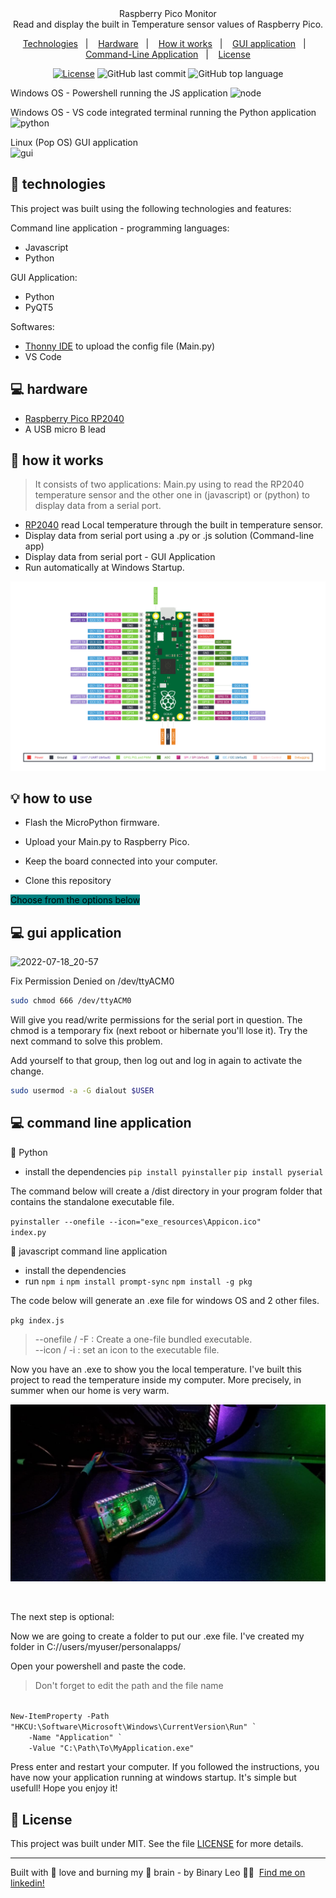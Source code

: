 

<div align="center">
Raspberry Pico Monitor </br>  
Read and display the built in Temperature sensor values of Raspberry Pico.
  
  <a href="#-technologies">Technologies</a>&nbsp;&nbsp;&nbsp;|&nbsp;&nbsp;&nbsp;
  <a href="#-hardware">Hardware</a>&nbsp;&nbsp;&nbsp;|&nbsp;&nbsp;&nbsp;
  <a href="#-how-it-works">How it works</a>&nbsp;&nbsp;&nbsp;|&nbsp;&nbsp;&nbsp;
  <a href="#-gui-application">GUI application</a>&nbsp;&nbsp;&nbsp;|&nbsp;&nbsp;&nbsp;
  <a href="#-command-line-application">Command-Line Application</a>&nbsp;&nbsp;&nbsp;|&nbsp;&nbsp;&nbsp;
  <a href="#-license">License</a>

  
  [![License](http://img.shields.io/:license-mit-blue.svg?style=flat-square)](https://github.com/BinaryLeo/js_pico-dsport/blob/main/LICENSE)
  ![GitHub last commit](https://img.shields.io/github/last-commit/BinaryLeo/js_pico-dsport?style=flat-square)
  ![GitHub top language](https://img.shields.io/github/languages/top/BinaryLeo/js_pico-dsport?style=flat-square)
</div>

Windows OS - Powershell running the JS application
![node](https://user-images.githubusercontent.com/72607039/162097491-43e5f036-2071-4bd5-aa1c-fa1fd1e89f51.gif)

Windows OS - VS code integrated terminal running the Python application
![python](https://user-images.githubusercontent.com/72607039/149645124-790f4602-bda2-4075-a67f-dd645fe0f65b.gif)</br>


Linux (Pop OS) GUI application</br>
![gui](https://raw.githubusercontent.com/BinaryLeo/raspberry_pico_monitor/main/Resources/gui_app.gif)


## 🧪 technologies

This project was built using the following technologies and features:

Command line application - programming languages:
- Javascript 
- Python

GUI Application:
- Python
- PyQT5

Softwares:
- [Thonny IDE](https://thonny.org/) to upload the config file (Main.py)
- VS Code

## 💻 hardware

- [Raspberry Pico RP2040](https://www.raspberrypi.com/products/raspberry-pi-pico/)
- A USB micro B lead


## 🚀 how it works

<blockquote>
It consists of two applications: Main.py using to read the RP2040 temperature sensor and the other one in (javascript) or (python) to display data from a serial port.
</blockquote>


- [RP2040](https://www.raspberrypi.com/products/raspberry-pi-pico/) read Local temperature through the built in temperature sensor.
- Display data from serial port using a .py or .js solution (Command-line app)
- Display data from serial port - GUI Application
- Run automatically at Windows Startup.

![img](https://github.com/BinaryLeo/js_pico-dsport/blob/main/Resources/Pico-R3-SDK11-Pinout.svg)

## 💡 how to use

- Flash the MicroPython firmware.
- Upload your Main.py to Raspberry Pico.
- Keep the board connected into your computer.

- Clone this repository

<mark style="background-color:#008080" >Choose from the options below</mark> 
## 💻 gui application

![2022-07-18_20-57](https://user-images.githubusercontent.com/72607039/179638251-b63422ad-0fdb-41f6-a78c-6261465b0d51.png)

Fix Permission Denied on /dev/ttyACM0


```bash
sudo chmod 666 /dev/ttyACM0
```
Will give you read/write permissions for the serial port in question.
The chmod is a temporary fix (next reboot or hibernate you'll lose it).
Try the next command to solve this problem.

Add yourself to that group, then log out and log in again to activate the change.
```bash
sudo usermod -a -G dialout $USER
```
## 💻 command line application

🐍 Python
- install the dependencies
<code>pip install pyinstaller</code>
<code>pip install pyserial</code>

The command below will create a /dist directory in your program folder that contains the standalone executable file.

<code>pyinstaller --onefile --icon="exe_resources\Appicon.ico" index.py</code>

📁 javascript command line application
- install the dependencies
- run 
 <code>npm i</code>
 <code>npm install prompt-sync</code>
 <code>npm install -g pkg</code>
 
The code below will generate an .exe file for windows OS and 2 other files.

 <code>pkg index.js</code>

 
<blockquote>
 --onefile / -F : Create a one-file bundled executable.<br/>
 --icon / -i : set an icon to the executable file.

</blockquote>
 Now you have an .exe to show you the local temperature. I've built this project to read the temperature inside my computer.
 More precisely, in summer when our home is very warm.
 
 
 
 ![img](https://github.com/BinaryLeo/js_pico-dsport/blob/main/Resources/pico_inside.jpg)
 
 <br/>

The next step is optional:

Now we are going to create a folder to put our .exe file. I've created my folder in C://users/myuser/personalapps/

Open your powershell and paste the code. 
<blockquote> Don't forget to edit the path and the file name</blockquote>

<code>
New-ItemProperty -Path "HKCU:\Software\Microsoft\Windows\CurrentVersion\Run" `
    -Name "Application" `
    -Value "C:\Path\To\MyApplication.exe"
</code>

Press enter and restart your computer. If you followed the instructions, you have now your application running at windows startup. It's simple but usefull! Hope you enjoy it!

## 📄 License

This project was built under MIT. See the file [LICENSE](LICENSE) for more details.

---

Built with 💖 love and burning my 🧠 brain - by Binary Leo 👋🏻 &nbsp;[Find me on linkedin!](https://www.linkedin.com/in/leonardo-moura-92b513209/)

